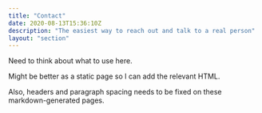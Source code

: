 ```yaml
---
title: "Contact"
date: 2020-08-13T15:36:10Z
description: "The easiest way to reach out and talk to a real person"
layout: "section"
---
```


Need to think about what to use here.

Might be better as a static page so I can add the relevant HTML.

Also, headers and paragraph spacing needs to be fixed on these markdown-generated pages.